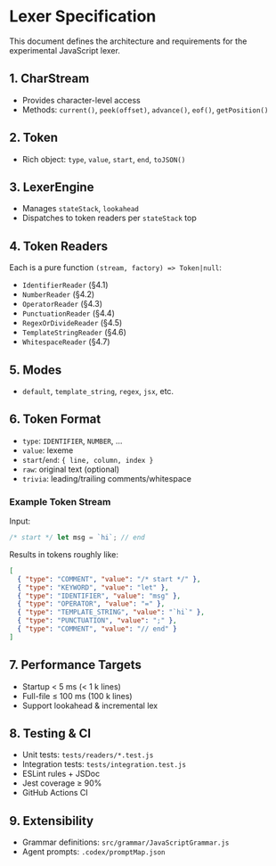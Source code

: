 # Lexer Specification

This document defines the architecture and requirements for the experimental JavaScript lexer.

## 1. CharStream <a name="charstream"></a>
- Provides character-level access
- Methods: `current()`, `peek(offset)`, `advance()`, `eof()`, `getPosition()`

## 2. Token <a name="token"></a>
- Rich object: `type`, `value`, `start`, `end`, `toJSON()`

## 3. LexerEngine <a name="lexerengine"></a>
- Manages `stateStack`, `lookahead`
- Dispatches to token readers per `stateStack` top

## 4. Token Readers <a name="readers"></a>
Each is a pure function `(stream, factory) => Token|null`:
- `IdentifierReader` (§4.1)
- `NumberReader` (§4.2)
- `OperatorReader` (§4.3)
- `PunctuationReader` (§4.4)
- `RegexOrDivideReader` (§4.5)
- `TemplateStringReader` (§4.6)
- `WhitespaceReader` (§4.7)

## 5. Modes <a name="modes"></a>
- `default`, `template_string`, `regex`, `jsx`, etc.

## 6. Token Format <a name="format"></a>
- `type`: `IDENTIFIER`, `NUMBER`, …
- `value`: lexeme
- `start`/`end`: `{ line, column, index }`
- `raw`: original text (optional)
- `trivia`: leading/trailing comments/whitespace

### Example Token Stream

Input:

```js
/* start */ let msg = `hi`; // end
```

Results in tokens roughly like:

```json
[
  { "type": "COMMENT", "value": "/* start */" },
  { "type": "KEYWORD", "value": "let" },
  { "type": "IDENTIFIER", "value": "msg" },
  { "type": "OPERATOR", "value": "=" },
  { "type": "TEMPLATE_STRING", "value": "`hi`" },
  { "type": "PUNCTUATION", "value": ";" },
  { "type": "COMMENT", "value": "// end" }
]
```

## 7. Performance Targets <a name="perf"></a>
- Startup < 5 ms (< 1 k lines)
- Full-file ≤ 100 ms (100 k lines)
- Support lookahead & incremental lex

## 8. Testing & CI <a name="ci"></a>
- Unit tests: `tests/readers/*.test.js`
- Integration tests: `tests/integration.test.js`
- ESLint rules + JSDoc
- Jest coverage ≥ 90%
- GitHub Actions CI

## 9. Extensibility <a name="ext"></a>
- Grammar definitions: `src/grammar/JavaScriptGrammar.js`
- Agent prompts: `.codex/promptMap.json`
